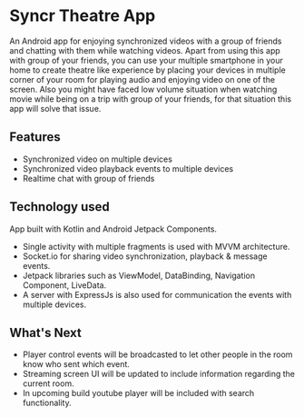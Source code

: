# Syncr Theatre App
An Android app for enjoying synchronized videos with a group of friends and chatting with them while watching videos. Apart from using this app 
with group of your friends, you can use your multiple smartphone in your home to create theatre like experience by placing your devices in
multiple corner of your room for playing audio and enjoying video on one of the screen. Also you might have faced low volume situation when watching
movie while being on a trip with group of your friends, for that situation this app will solve that issue.

## Features 
- Synchronized video on multiple devices
- Synchronized video playback events to multiple devices 
- Realtime chat with group of friends

## Technology used
App built with Kotlin and Android Jetpack Components.
- Single activity with multiple fragments is used with MVVM architecture. 
- Socket.io for sharing video synchronization, playback & message events.
- Jetpack libraries such as ViewModel, DataBinding, Navigation Component, LiveData.
- A server with ExpressJs is also used for communication the events with multiple devices.

## What's Next
- Player control events will be broadcasted to let other people in the room know who sent which event.
- Streaming screen UI will be updated to include information regarding the current room.
- In upcoming build youtube player will be included with search functionality.
